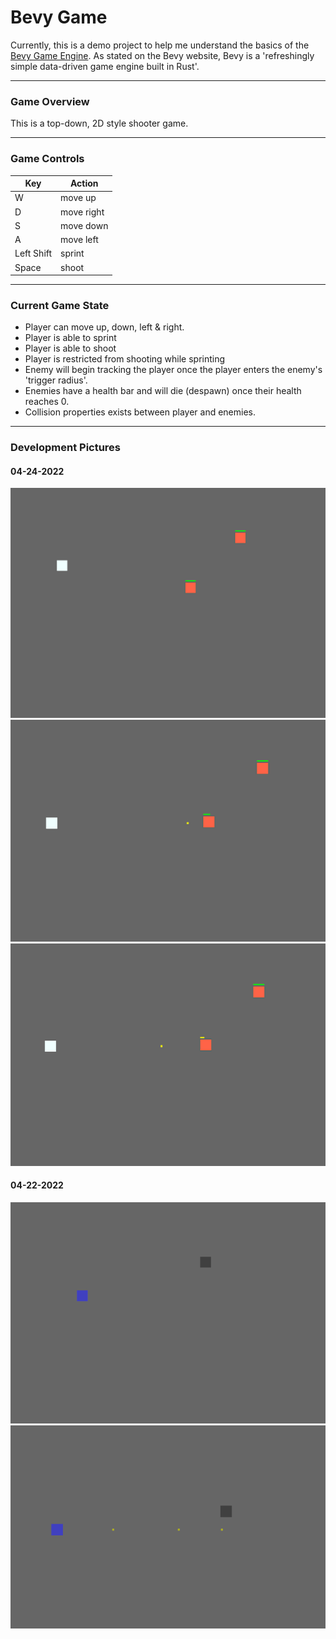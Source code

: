 # Bevy Game

Currently, this is a demo project to help me understand the basics of the 
[Bevy Game Engine](https://bevyengine.org/). As stated on the Bevy website, Bevy is a 'refreshingly simple data-driven game engine built in Rust'. 

---
### Game Overview
This is a top-down, 2D style shooter game. 

---
### Game Controls 

| Key        | Action     |
| ---------- | ---------- |
| W          | move up    |
| D          | move right |
| S          | move down  |
| A          | move left  |
| Left Shift | sprint     |
| Space      | shoot      |

---
### Current Game State

- Player can move up, down, left & right.
- Player is able to sprint
- Player is able to shoot
- Player is restricted from shooting while sprinting
- Enemy will begin tracking the player once the player enters the enemy's 'trigger radius'.
- Enemies have a health bar and will die (despawn) once their health reaches 0.
- Collision properties exists between player and enemies. 

---
### Development Pictures

#### 04-24-2022

![pic1](pictures/april24_2022/pic1.png)
![pic2](pictures/april24_2022/pic2.png)
![pic3](pictures/april24_2022/pic3.png)


#### 04-22-2022

![pic1](pictures/april22_2022/pic1.png)
![pic2](pictures/april22_2022/pic2.png)